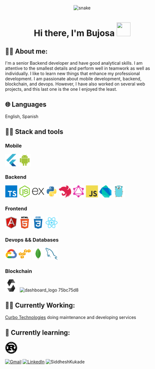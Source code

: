 <br />
<p align="center">
  <img src="https://github.com/bujosa/bujosa/raw/output/github-contribution-grid-snake.svg" alt="snake"></center>
</p>

<h1 align="center">Hi there, I'm Bujosa  <img src="https://user-images.githubusercontent.com/39348045/212607502-d7960abd-66da-4060-b309-7a4f3737cc9f.gif"
         height="45"
         width="45" />
</h1>

## 👨‍💻 About me:

I'm a senior Backend developer and have good analytical skills. I am attentive to the smallest details and perform well in teamwork as well as individually. I like to learn new things that enhance my professional development. I am passionate about mobile development, backend, blockchain, and devops. However, I have also worked on several web projects, and this last one is the one I enjoyed the least.

## 🌐 Languages

English, Spanish

## 👨‍💻 Stack and tools

### Mobile

<img src="https://github.com/devicons/devicon/blob/master/icons/flutter/flutter-original.svg"  title="Flutter" alt="Flutter" width="40" height="40"/> <img src="https://github.com/devicons/devicon/blob/master/icons/android/android-original.svg"  title="Android" alt="Android" width="40" height="40"/>

### Backend

<img src="https://github.com/devicons/devicon/blob/master/icons/typescript/typescript-original.svg"  title="Typescript" alt="Typescript" width="40" height="40"/> <img src="https://github.com/devicons/devicon/blob/master/icons/nodejs/nodejs-original.svg"  title="Nodejs" alt="Nodejs" width="40" height="40"/> <img src="https://github.com/devicons/devicon/blob/master/icons/express/express-original.svg"  title="Nodejs" alt="Nodejs" width="40" height="40"/> <img src="https://github.com/devicons/devicon/blob/master/icons/python/python-original.svg"  title="Nodejs" alt="Nodejs" width="40" height="40"/>
<img src="https://github.com/devicons/devicon/blob/master/icons/nestjs/nestjs-plain.svg"  title="Dart" alt="Dart" width="40" height="40"/> <img src="https://github.com/devicons/devicon/blob/master/icons/graphql/graphql-plain.svg"  title="GraphQL" alt="GraphQL" width="40" height="40"/> <img src="https://github.com/devicons/devicon/blob/master/icons/javascript/javascript-original.svg"  title="JS" alt="JS" width="40" height="40"/> <img src="https://github.com/devicons/devicon/blob/master/icons/dart/dart-original.svg"  title="Dart" alt="Dart" width="40" height="40"/> <img src="https://github.com/devicons/devicon/blob/master/icons/go/go-original.svg"  title="Golang" alt="Golang" width="40" height="40"/>

### Frontend

<img src="https://github.com/devicons/devicon/blob/master/icons/angularjs/angularjs-original.svg"  title="Angularjs" alt="Angularjs" width="40" height="40"/> <img src="https://github.com/devicons/devicon/blob/master/icons/html5/html5-original-wordmark.svg" title="HTML5" alt="HTML" width="40" height="40"/> <img src="https://github.com/devicons/devicon/blob/master/icons/css3/css3-plain-wordmark.svg"  title="CSS3" alt="CSS" width="40" height="40"/> <img src="https://github.com/devicons/devicon/blob/master/icons/react/react-original.svg"  title="react" alt="react" width="40" height="40"/>

### Devops && Databases

<img src="https://github.com/devicons/devicon/blob/master/icons/googlecloud/googlecloud-original.svg" title="Google Cloud" alt="Google Cloud" width="40" height="40"/> <img src="https://github.com/devicons/devicon/blob/master/icons/amazonwebservices/amazonwebservices-original.svg" title="AWS" alt="AWS" width="40" height="40"/> <img src="https://github.com/devicons/devicon/blob/master/icons/mongodb/mongodb-original.svg" title="Mongo DB" alt="Mongo DB" width="40" height="40"/> <img src="https://github.com/devicons/devicon/blob/master/icons/mysql/mysql-original.svg" title="AWS" alt="AWS" width="40" height="40"/>

### Blockchain

<img src="https://github.com/devicons/devicon/blob/master/icons/solidity/solidity-original.svg"  title="Solidity" alt="Solidity" width="40" height="40"/>&nbsp;
![dashboard_logo 75bc75d8](https://user-images.githubusercontent.com/39348045/221498699-eb769bbf-cdeb-4d1f-89e1-1eb626349213.svg)

## 🧑‍💼 Currently Working:

[Curbo Technologies](https://curbo.com) doing maintenance and developing services

## 🌱 Currently learning:

<img src="https://github.com/devicons/devicon/blob/master/icons/rust/rust-plain.svg"  title="Rust" alt="Rust" width="40" height="40"/>&nbsp;

[![Gmail](https://img.shields.io/badge/-GMAIL-D14836?style=for-the-badge&logo=gmail&logoColor=white)](mailto:davidbujosa@gmail.com)
[![LinkedIn](https://img.shields.io/badge/-LINKEDIN-0077B5?style=for-the-badge&logo=linkedin&logoColor=white)](https://www.linkedin.com/in/davidbujosa/)
<img src="https://komarev.com/ghpvc/?username=bujosa&label=Profile%20views&color=0e75b6&style=for-the-badge" alt="SiddheshKukade" />
